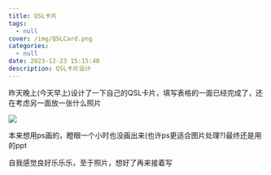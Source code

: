 ```yaml
---
title: QSL卡片
tags:
  - null
cover: /img/QSLCard.png
categories:
  - null
date: 2023-12-23 15:15:40
description: QSL卡片设计
---
```

昨天晚上(今天早上)设计了一下自己的QSL卡片，填写表格的一面已经完成了，还在考虑另一面放一张什么照片

![](QSLCard.png)

本来想用ps画的，瞪眼一个小时也没画出来(也许ps更适合图片处理?)最终还是用的ppt

自我感觉良好乐乐乐，至于照片，想好了再来接着写
